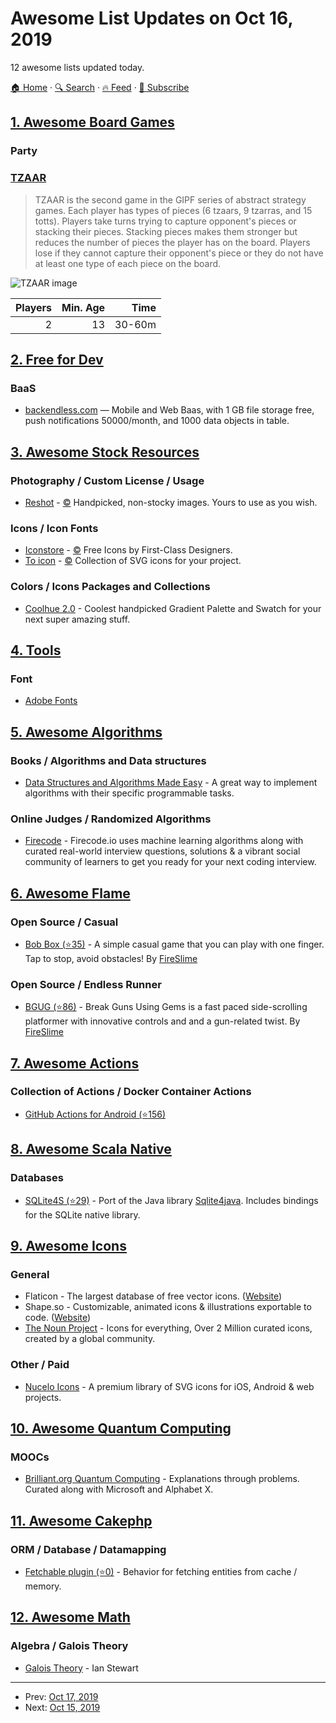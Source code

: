 # Awesome List Updates on Oct 16, 2019

12 awesome lists updated today.

[🏠 Home](/README.md) · [🔍 Search](https://www.trackawesomelist.com/search/) · [🔥 Feed](https://www.trackawesomelist.com/rss.xml) · [📮 Subscribe](https://trackawesomelist.us17.list-manage.com/subscribe?u=d2f0117aa829c83a63ec63c2f&id=36a103854c)



## [1. Awesome Board Games](/content/edm00se/awesome-board-games/README.md)

### Party

### [TZAAR](https://en.wikipedia.org/wiki/TZAAR)

> TZAAR is the second game in the GIPF series of abstract strategy games. Each player has types of pieces (6 tzaars, 9 tzarras, and 15 totts). Players take turns trying to capture opponent's pieces or stacking their pieces. Stacking pieces makes them stronger but reduces the number of pieces the player has on the board. Players lose if they cannot capture their opponent's piece or they do not have at least one type of each piece on the board.

![TZAAR image](https://cf.geekdo-images.com/83RmBw8qTkDJo7qC-YY8og__itemrep/img/MsIQXw5i3XfQPNqcsKM56bPS-So=/fit-in/246x300/filters:strip_icc\(\)/pic3607816.jpg)

| Players | Min. Age |   Time |
| ------: | -------: | -----: |
|       2 |       13 | 30-60m |

## [2. Free for Dev](/content/ripienaar/free-for-dev/README.md)

### BaaS

*   [backendless.com](https://backendless.com/) — Mobile and Web Baas, with 1 GB file storage free, push notifications 50000/month, and 1000 data objects in table.

## [3. Awesome Stock Resources](/content/neutraltone/awesome-stock-resources/README.md)

### Photography / Custom License / Usage

*   [Reshot](https://www.reshot.com/) - [:copyright:](https://www.reshot.com/license) Handpicked, non-stocky images. Yours to use as you wish.

### Icons / Icon Fonts

*   [Iconstore](https://iconstore.co/) - [:copyright:](https://iconstore.co/license/) Free Icons by First-Class Designers.
*   [To icon](https://www.toicon.com/) - [:copyright:](https://www.toicon.com/license) Collection of SVG icons for your project.

### Colors / Icons Packages and Collections

*   [Coolhue 2.0](https://webkul.github.io/coolhue/) - Coolest handpicked Gradient Palette and Swatch for your next super amazing stuff.

## [4. Tools](/content/lvwzhen/tools/README.md)

### Font

*   [Adobe Fonts](https://fonts.adobe.com/)

## [5. Awesome Algorithms](/content/tayllan/awesome-algorithms/README.md)

### Books / Algorithms and Data structures

*   [Data Structures and Algorithms Made Easy](https://www.amazon.in/Data-Structures-Algorithms-Made-Easy/dp/819324527X) - A great way to implement algorithms with their specific programmable tasks.

### Online Judges / Randomized Algorithms

*   [Firecode](https://www.firecode.io/) - Firecode.io uses machine learning algorithms along with curated real-world interview questions, solutions & a vibrant social community of learners to get you ready for your next coding interview.

## [6. Awesome Flame](/content/flame-engine/awesome-flame/README.md)

### Open Source / Casual

*   [Bob Box (⭐35)](https://github.com/fireslime/bounce_box) - A simple casual game that you can play with one finger. Tap to stop, avoid obstacles! By [FireSlime](https://fireslime.xyz)

### Open Source / Endless Runner

*   [BGUG (⭐86)](https://github.com/fireslime/bgug) - Break Guns Using Gems is a fast paced side-scrolling platformer with innovative controls and and a gun-related twist. By [FireSlime](https://fireslime.xyz)

## [7. Awesome Actions](/content/sdras/awesome-actions/README.md)

### Collection of Actions / Docker Container Actions

*   [GitHub Actions for Android (⭐156)](https://github.com/Malinskiy/action-android)

## [8. Awesome Scala Native](/content/tindzk/awesome-scala-native/README.md)

### Databases

*   [SQLite4S (⭐29)](https://github.com/david-bouyssie/sqlite4s) - Port of the Java library [Sqlite4java](https://bitbucket.org/almworks/sqlite4java). Includes bindings for the SQLite native library.

## [9. Awesome Icons](/content/notlmn/awesome-icons/README.md)

### General

*   Flaticon - The largest database of free vector icons. ([Website](https://flaticon.com))
*   Shape.so - Customizable, animated icons & illustrations exportable to code. ([Website](https://shape.so))
*   [The Noun Project](https://thenounproject.com/) - Icons for everything, Over 2 Million curated icons, created by a global community.

### Other / Paid

*   [Nucelo Icons](https://nucleoapp.com/premium-icons) - A premium library of SVG icons for iOS, Android & web projects.

## [10. Awesome Quantum Computing](/content/desireevl/awesome-quantum-computing/README.md)

### MOOCs

*   [Brilliant.org Quantum Computing](https://brilliant.org/courses/quantum-computing/) - Explanations through problems. Curated along with Microsoft and Alphabet X.

## [11. Awesome Cakephp](/content/FriendsOfCake/awesome-cakephp/README.md)

### ORM / Database / Datamapping

*   [Fetchable plugin (⭐0)](https://github.com/riesenia/cakephp-fetchable) - Behavior for fetching entities from cache / memory.

## [12. Awesome Math](/content/rossant/awesome-math/README.md)

### Algebra / Galois Theory

*   [Galois Theory](https://math.illinoisstate.edu/schebol/teaching/407-14-files/Stewart-galois_theory.pdf) - Ian Stewart

---

- Prev: [Oct 17, 2019](/content/2019/10/17/README.md)
- Next: [Oct 15, 2019](/content/2019/10/15/README.md)